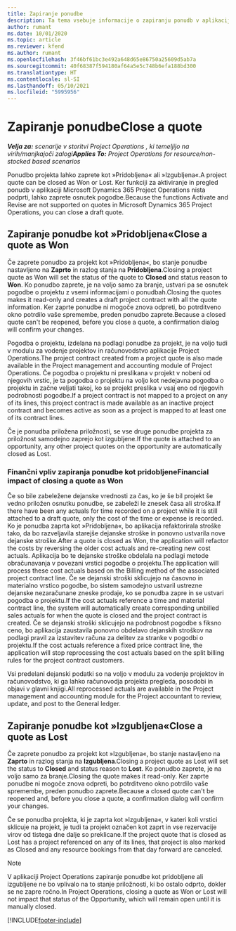 ```yaml
---
title: Zapiranje ponudbe
description: Ta tema vsebuje informacije o zapiranju ponudb v aplikaciji Project Operations.
author: rumant
ms.date: 10/01/2020
ms.topic: article
ms.reviewer: kfend
ms.author: rumant
ms.openlocfilehash: 3f46bf61bc3e492a648d65e86750a25609d5ab7a
ms.sourcegitcommit: 40f68387f594180af64a5e5c748b6efa188bd300
ms.translationtype: HT
ms.contentlocale: sl-SI
ms.lasthandoff: 05/10/2021
ms.locfileid: "5995956"
---
```

# <a name="close-a-quote"></a><span data-ttu-id="735f3-103">Zapiranje ponudbe</span><span class="sxs-lookup"><span data-stu-id="735f3-103">Close a quote</span></span>

<span data-ttu-id="735f3-104">_**Velja za:** scenarije v storitvi Project Operations , ki temeljijo na virih/manjkajoči zalogi_</span><span class="sxs-lookup"><span data-stu-id="735f3-104">_**Applies To:** Project Operations for resource/non-stocked based scenarios_</span></span>

<span data-ttu-id="735f3-105">Ponudbo projekta lahko zaprete kot »Pridobljena« ali »Izgubljena«.</span><span class="sxs-lookup"><span data-stu-id="735f3-105">A project quote can be closed as Won or Lost.</span></span> <span data-ttu-id="735f3-106">Ker funkciji za aktiviranje in pregled ponudb v aplikaciji Microsoft Dynamics 365 Project Operations nista podprti, lahko zaprete osnutek pogodbe.</span><span class="sxs-lookup"><span data-stu-id="735f3-106">Because the functions Activate and Revise are not supported on quotes in Microsoft Dynamics 365 Project Operations, you can close a draft quote.</span></span>

## <a name="close-a-quote-as-won"></a><span data-ttu-id="735f3-107">Zapiranje ponudbe kot »Pridobljena«</span><span class="sxs-lookup"><span data-stu-id="735f3-107">Close a quote as Won</span></span>

<span data-ttu-id="735f3-108">Če zaprete ponudbo za projekt kot »Pridobljena«, bo stanje ponudbe nastavljeno na **Zaprto** in razlog stanja na **Pridobljena**.</span><span class="sxs-lookup"><span data-stu-id="735f3-108">Closing a project quote as Won will set the status of the quote to **Closed** and status reason to **Won**.</span></span> <span data-ttu-id="735f3-109">Ko ponudbo zaprete, je na voljo samo za branje, ustvari pa se osnutek pogodbe o projektu z vsemi informacijami o ponudbah.</span><span class="sxs-lookup"><span data-stu-id="735f3-109">Closing the quotes makes it read-only and creates a draft project contract with all the quote information.</span></span> <span data-ttu-id="735f3-110">Ker zaprte ponudbe ni mogoče znova odpreti, bo potrditveno okno potrdilo vaše spremembe, preden ponudbo zaprete.</span><span class="sxs-lookup"><span data-stu-id="735f3-110">Because a closed quote can't be reopened, before you close a quote, a confirmation dialog will confirm your changes.</span></span>

<span data-ttu-id="735f3-111">Pogodba o projektu, izdelana na podlagi ponudbe za projekt, je na voljo tudi v modulu za vodenje projektov in računovodstvo aplikacije Project Operations.</span><span class="sxs-lookup"><span data-stu-id="735f3-111">The project contract created from a project quote is also made available in the Project management and accounting module of Project Operations.</span></span> <span data-ttu-id="735f3-112">Če pogodba o projektu ni preslikana v projekt v nobeni od njegovih vrstic, je ta pogodba o projektu na voljo kot nedejavna pogodba o projektu in začne veljati takoj, ko se projekt preslika v vsaj eno od njegovih podrobnosti pogodbe.</span><span class="sxs-lookup"><span data-stu-id="735f3-112">If a project contract is not mapped to a project on any of its lines, this project contract is made available as an inactive project contract and becomes active as soon as a project is mapped to at least one of its contract lines.</span></span>

<span data-ttu-id="735f3-113">Če je ponudba priložena priložnosti, se vse druge ponudbe projekta za priložnost samodejno zaprejo kot izgubljene.</span><span class="sxs-lookup"><span data-stu-id="735f3-113">If the quote is attached to an opportunity, any other project quotes on the opportunity are automatically closed as Lost.</span></span>

### <a name="financial-impact-of-closing-a-quote-as-won"></a><span data-ttu-id="735f3-114">Finančni vpliv zapiranja ponudbe kot pridobljene</span><span class="sxs-lookup"><span data-stu-id="735f3-114">Financial impact of closing a quote as Won</span></span>

<span data-ttu-id="735f3-115">Če so bile zabeležene dejanske vrednosti za čas, ko je še bil projekt še vedno priložen osnutku ponudbe, se zabeleži le znesek časa ali stroška.</span><span class="sxs-lookup"><span data-stu-id="735f3-115">If there have been any actuals for time recorded on a project while it is still attached to a draft quote, only the cost of the time or expense is recorded.</span></span> <span data-ttu-id="735f3-116">Ko je ponudba zaprta kot »Pridobljena«, bo aplikacija refaktorirala stroške tako, da bo razveljavila starejše dejanske stroške in ponovno ustvarila nove dejanske stroške.</span><span class="sxs-lookup"><span data-stu-id="735f3-116">After a quote is closed as Won, the application will refactor the costs by reversing the older cost actuals and re-creating new cost actuals.</span></span> <span data-ttu-id="735f3-117">Aplikacija bo te dejanske stroške obdelala na podlagi metode obračunavanja v povezani vrstici pogodbe o projektu.</span><span class="sxs-lookup"><span data-stu-id="735f3-117">The application will process these cost actuals based on the Billing method of the associated project contract line.</span></span> <span data-ttu-id="735f3-118">Če se dejanski stroški sklicujejo na časovno in materialno vrstico pogodbe, bo sistem samodejno ustvaril ustrezne dejanske nezaračunane zneske prodaje, ko se ponudba zapre in se ustvari pogodba o projektu.</span><span class="sxs-lookup"><span data-stu-id="735f3-118">If the cost actuals reference a time and material contract line, the system will automatically create corresponding unbilled sales actuals for when the quote is closed and the project contract is created.</span></span> <span data-ttu-id="735f3-119">Če se dejanski stroški sklicujejo na podrobnost pogodbe s fiksno ceno, bo aplikacija zaustavila ponovno obdelavo dejanskih stroškov na podlagi pravil za izstavitev računa za delitev za stranke v pogodbi o projektu.</span><span class="sxs-lookup"><span data-stu-id="735f3-119">If the cost actuals reference a fixed price contract line, the application will stop reprocessing the cost actuals based on the split billing rules for the project contract customers.</span></span>

<span data-ttu-id="735f3-120">Vsi predelani dejanski podatki so na voljo v modulu za vodenje projektov in računovodstvo, ki ga lahko računovodja projekta pregleda, posodobi in objavi v glavni knjigi.</span><span class="sxs-lookup"><span data-stu-id="735f3-120">All reprocessed actuals are available in the Project management and accounting module for the Project accountant to review, update, and post to the General ledger.</span></span> 

## <a name="close-a-quote-as-lost"></a><span data-ttu-id="735f3-121">Zapiranje ponudbe kot »Izgubljena«</span><span class="sxs-lookup"><span data-stu-id="735f3-121">Close a quote as Lost</span></span>

<span data-ttu-id="735f3-122">Če zaprete ponudbo za projekt kot »Izgubljena«, bo stanje nastavljeno na **Zaprto** in razlog stanja na **Izgubljena**.</span><span class="sxs-lookup"><span data-stu-id="735f3-122">Closing a project quote as Lost will set the status to **Closed** and status reason to **Lost**.</span></span> <span data-ttu-id="735f3-123">Ko ponudbo zaprete, je na voljo samo za branje.</span><span class="sxs-lookup"><span data-stu-id="735f3-123">Closing the quote makes it read-only.</span></span> <span data-ttu-id="735f3-124">Ker zaprte ponudbe ni mogoče znova odpreti, bo potrditveno okno potrdilo vaše spremembe, preden ponudbo zaprete.</span><span class="sxs-lookup"><span data-stu-id="735f3-124">Because a closed quote can't be reopened and, before you close a quote, a confirmation dialog will confirm your changes.</span></span>

<span data-ttu-id="735f3-125">Če se ponudba projekta, ki je zaprta kot »Izgubljena«, v kateri koli vrstici sklicuje na projekt, je tudi ta projekt označen kot zaprt in vse rezervacije virov od tistega dne dalje so preklicane.</span><span class="sxs-lookup"><span data-stu-id="735f3-125">If the project quote that is closed as Lost has a project referenced on any of its lines, that project is also marked as Closed and any resource bookings from that day forward are canceled.</span></span>

> [!NOTE]
> <span data-ttu-id="735f3-126">V aplikaciji Project Operations zapiranje ponudbe kot pridobljene ali izgubljene ne bo vplivalo na to stanje priložnosti, ki bo ostalo odprto, dokler se ne zapre ročno.</span><span class="sxs-lookup"><span data-stu-id="735f3-126">In Project Operations, closing a quote as Won or Lost will not impact that status of the Opportunity, which will remain open until it is manually closed.</span></span>


[!INCLUDE[footer-include](../includes/footer-banner.md)]